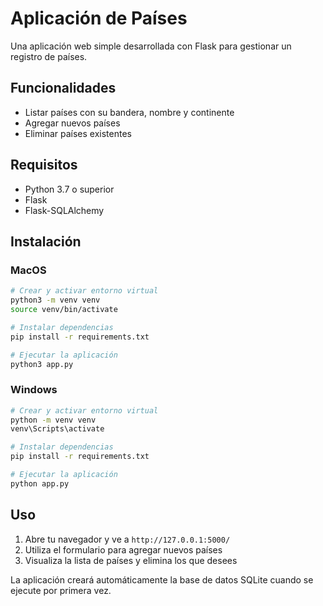 # Aplicación de Países

Una aplicación web simple desarrollada con Flask para gestionar un registro de países.

## Funcionalidades

- Listar países con su bandera, nombre y continente
- Agregar nuevos países
- Eliminar países existentes

## Requisitos

- Python 3.7 o superior
- Flask
- Flask-SQLAlchemy

## Instalación

### MacOS

```bash
# Crear y activar entorno virtual
python3 -m venv venv
source venv/bin/activate

# Instalar dependencias
pip install -r requirements.txt

# Ejecutar la aplicación
python3 app.py
```

### Windows

```bash
# Crear y activar entorno virtual
python -m venv venv
venv\Scripts\activate

# Instalar dependencias
pip install -r requirements.txt

# Ejecutar la aplicación
python app.py
```

## Uso

1. Abre tu navegador y ve a `http://127.0.0.1:5000/`
2. Utiliza el formulario para agregar nuevos países
3. Visualiza la lista de países y elimina los que desees

La aplicación creará automáticamente la base de datos SQLite cuando se ejecute por primera vez. 